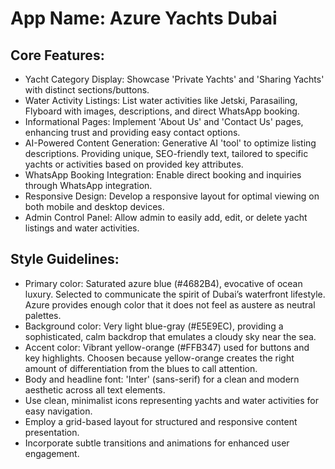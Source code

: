 # **App Name**: Azure Yachts Dubai

## Core Features:

- Yacht Category Display: Showcase 'Private Yachts' and 'Sharing Yachts' with distinct sections/buttons.
- Water Activity Listings: List water activities like Jetski, Parasailing, Flyboard with images, descriptions, and direct WhatsApp booking.
- Informational Pages: Implement 'About Us' and 'Contact Us' pages, enhancing trust and providing easy contact options.
- AI-Powered Content Generation: Generative AI 'tool' to optimize listing descriptions. Providing unique, SEO-friendly text, tailored to specific yachts or activities based on provided key attributes.
- WhatsApp Booking Integration: Enable direct booking and inquiries through WhatsApp integration.
- Responsive Design: Develop a responsive layout for optimal viewing on both mobile and desktop devices.
- Admin Control Panel: Allow admin to easily add, edit, or delete yacht listings and water activities.

## Style Guidelines:

- Primary color: Saturated azure blue (#4682B4), evocative of ocean luxury. Selected to communicate the spirit of Dubai’s waterfront lifestyle. Azure provides enough color that it does not feel as austere as neutral palettes.
- Background color: Very light blue-gray (#E5E9EC), providing a sophisticated, calm backdrop that emulates a cloudy sky near the sea.
- Accent color: Vibrant yellow-orange (#FFB347) used for buttons and key highlights. Choosen because yellow-orange creates the right amount of differentiation from the blues to call attention.
- Body and headline font: 'Inter' (sans-serif) for a clean and modern aesthetic across all text elements.
- Use clean, minimalist icons representing yachts and water activities for easy navigation.
- Employ a grid-based layout for structured and responsive content presentation.
- Incorporate subtle transitions and animations for enhanced user engagement.